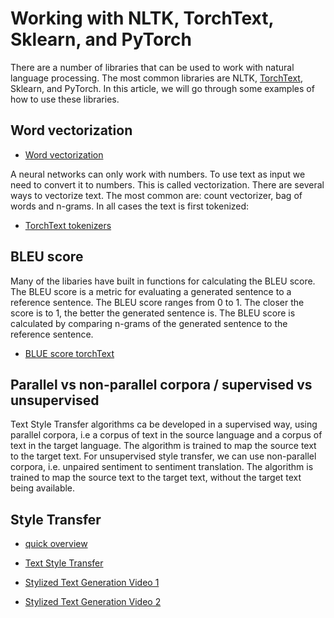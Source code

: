# Working with NLTK, TorchText, Sklearn, and PyTorch

There are a number of libraries that can be used to work with natural language processing. The most common libraries are NLTK, [TorchText](https://github.com/pytorch/text), Sklearn, and PyTorch. In this article, we will go through some examples of how to use these libraries.

## Word vectorization

- [Word vectorization](https://www.analyticsvidhya.com/blog/2021/06/part-5-step-by-step-guide-to-master-nlp-text-vectorization-approaches/)

A neural networks can only work with numbers. To use text as input we need to convert it to numbers. This is called vectorization. There are several ways to vectorize text. The most common are: count vectorizer, bag of words and n-grams. In all cases the text is first tokenized:
- [TorchText tokenizers](https://pytorch.org/text/stable/transforms.html#module-torchtext.transforms)


## BLEU score

Many of the libaries have built in functions for calculating the BLEU score. The BLEU score is a metric for evaluating a generated sentence to a reference sentence. The BLEU score ranges from 0 to 1. The closer the score is to 1, the better the generated sentence is. The BLEU score is calculated by comparing n-grams of the generated sentence to the reference sentence.

- [BLUE score torchText](https://pytorch.org/text/stable/data_metrics.html#bleu-score)


## Parallel vs non-parallel corpora / supervised vs unsupervised

Text Style Transfer algorithms ca be developed in a supervised way, using parallel corpora, i.e a corpus of text in the source language and a corpus of text in the target language. The algorithm is trained to map the source text to the target text. For unsupervised style transfer, we can use non-parallel corpora, i.e. unpaired sentiment to sentiment translation. The algorithm is trained to map the source text to the target text, without the target text being available.

## Style Transfer

- [quick overview](https://medium.com/nlplanet/two-minutes-nlp-quick-intro-to-text-style-transfer-61de9cbd4083)

- [Text Style Transfer](https://github.com/fuzhenxin/Style-Transfer-in-Text)
- [Stylized Text Generation Video 1](https://vimeo.com/436479481)
- [Stylized Text Generation Video 2](https://www.youtube.com/watch?v=qSbqVjM-Vik)
